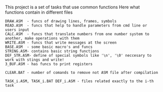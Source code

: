 This project is a set of tasks that use common functions
Here what functions contain in different files

    DRAW.ASM  - funcs of drawing lines, frames, symbols
    READ.ASM  - funcs that help to handle parameters from cmd line or users input
    CALC.ASM  - funcs that translate numbers from one number system to another, make operations with them
    WRITE.ASM - funcs that write messages at the screen
    BASE.ASM  - some basic macro's and funcs
    STRING.ASM- contains basic string functions
    DEF_STR.ASM- define of special symbols like '\n', '\0' neccesary to work with stings and write!
    3_BUF.ASM - has funcs to print registers

    CLEAR.BAT - number of comands to remove not ASM file after compilation

    TASK_i.ASM, TASK_i.BAT DEF_i.ASM - files related exactly to the i-th task